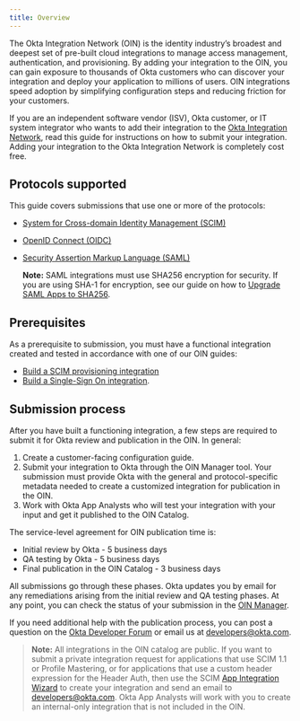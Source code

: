 ```yaml
---
title: Overview
---
```


The Okta Integration Network (OIN) is the identity industry’s broadest and deepest set of pre-built cloud integrations to manage access management, authentication, and provisioning. By adding your integration to the OIN, you can gain exposure to thousands of Okta customers who can discover your integration and deploy your application to millions of users. OIN integrations speed adoption by simplifying configuration steps and reducing friction for your customers.

If you are an independent software vendor (ISV), Okta customer, or IT system integrator who wants to add their integration to the [Okta Integration Network](https://www.okta.com/integrations/), read this guide for instructions on how to submit your integration. Adding your integration to the Okta Integration Network is completely cost free.

## Protocols supported

This guide covers submissions that use one or more of the protocols:

* [System for Cross-domain Identity Management (SCIM)](http://www.simplecloud.info/)
* [OpenID Connect (OIDC)](https://openid.net/connect/)
* [Security Assertion Markup Language (SAML)](https://en.wikipedia.org/wiki/SAML_2.0)

    **Note:** SAML integrations must use SHA256 encryption for security. If you are using SHA-1 for encryption, see our guide on how to [Upgrade SAML Apps to SHA256](/docs/guides/updating-saml-cert/overview/).

## Prerequisites

As a prerequisite to submission, you must have a functional integration created and tested in accordance with one of our OIN guides:

* [Build a SCIM provisioning integration](/docs/guides/build-provisioning-integration/)
* [Build a Single-Sign On integration](/docs/guides/build-sso-integration/before-you-begin/).

## Submission process

After you have built a functioning integration, a few steps are required to submit it for Okta review and publication in the OIN. In general:

1. Create a customer-facing configuration guide.
1. Submit your integration to Okta through the OIN Manager tool. Your submission must provide Okta with the general and protocol-specific metadata needed to create a customized integration for publication in the OIN.
1. Work with Okta App Analysts who will test your integration with your input and get it published to the OIN Catalog.

The service-level agreement for OIN publication time is:

* Initial review by Okta - 5 business days
* QA testing by Okta - 5 business days
* Final publication in the OIN Catalog - 3 business days

All submissions go through these phases. Okta updates you by email for any remediations arising from the initial review and QA testing phases. At any point, you can check the status of your submission in the [OIN Manager](https://oinmanager.okta.com).

If you need additional help with the publication process, you can post a question on the [Okta Developer Forum](https://devforum.okta.com/) or email us at <developers@okta.com>.

>**Note:** All integrations in the OIN catalog are public. If you want to submit a private integration request for applications that use SCIM 1.1 or Profile Mastering, or for applications that use a custom header expression for the Header Auth, then use the SCIM [App Integration Wizard](https://help.okta.com/en/prod/okta_help_CSH.htm#ext_Apps_App_Integration_Wizard) to create your integration and send an email to <developers@okta.com>. Okta App Analysts will work with you to create an internal-only integration that is not included in the OIN.

<NextSectionLink/>
